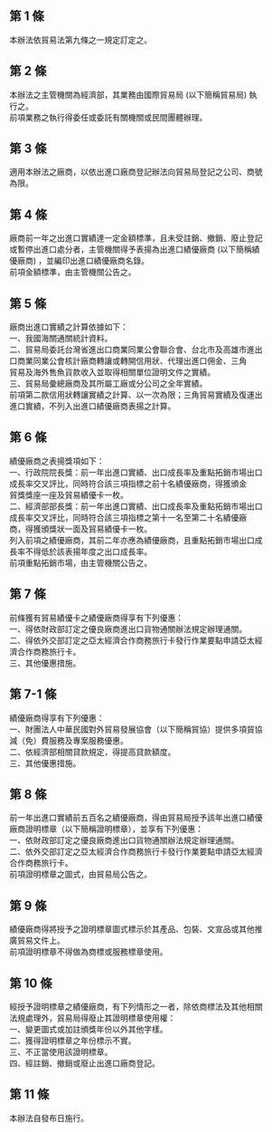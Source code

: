 第 1 條
-------
本辦法依貿易法第九條之一規定訂定之。

第 2 條
-------
本辦法之主管機關為經濟部，其業務由國際貿易局 (以下簡稱貿易局) 執  
行之。  
前項業務之執行得委任或委託有關機關或民間團體辦理。

第 3 條
-------
適用本辦法之廠商，以依出進口廠商登記辦法向貿易局登記之公司、商號  
為限。

第 4 條
-------
廠商前一年之出進口實績達一定金額標準，且未受註銷、撤銷、廢止登記  
或暫停出進口處分者，主管機關得予表揚為出進口績優廠商 (以下簡稱績  
優廠商) ，並編印出進口績優廠商名錄。  
前項金額標準，由主管機關公告之。

第 5 條
-------
廠商出進口實績之計算依據如下：  
一、我國海關通關統計資料。  
二、貿易局委託台灣省進出口商業同業公會聯合會、台北市及高雄市進出  
    口商業同業公會核計廠商轉讓或轉開信用狀、代理出進口佣金、三角  
    貿易及海外售魚貨款收入並取得相關單位證明文件之實績。  
三、貿易局彙總廠商及其所屬工廠或分公司之全年實績。  
前項第二款信用狀轉讓實績之計算、以一次為限；三角貿易實績及復運出  
進口實績，不列入出進口績優廠商表揚之計算。

第 6 條
-------
績優廠商之表揚獎項如下：  
一、行政院院長獎：前一年出進口實績、出口成長率及重點拓銷市場出口  
    成長率交叉評比，同時符合該三項指標之前十名績優廠商，得獲頒金  
    貿獎獎座一座及貿易績優卡一枚。  
二、經濟部部長獎：前一年出進口實績、出口成長率及重點拓銷市場出口  
    成長率交叉評比，同時符合該三項指標之第十一名至第二十名績優廠  
    商，得獲頒獎狀一面及貿易績優卡一枚。  
列入前項之績優廠商，其前二年亦應為績優廠商，且重點拓銷市場出口成  
長率不得低於該表揚年度之出口成長率。  
前項重點拓銷市場，由主管機關公告之。

第 7 條
-------
前條獲有貿易績優卡之績優廠商得享有下列優惠：  
一、得依財政部訂定之優良廠商進出口貨物通關辦法規定辦理通關。  
二、得依外交部訂定之亞太經濟合作商務旅行卡發行作業要點申請亞太經  
    濟合作商務旅行卡。  
三、其他優惠措施。

第 7-1 條
---------
績優廠商得享有下列優惠：  
一、財團法人中華民國對外貿易發展協會（以下簡稱貿協）提供多項貿協  
    減（免）費服務及專案服務優惠。  
二、依經濟部相關貸款規定，得提高貸款額度。  
三、其他優惠措施。

第 8 條
-------
前一年出進口實績前五百名之績優廠商，得由貿易局授予該年出進口績優  
廠商證明標章（以下簡稱證明標章），並享有下列優惠：  
一、依財政部訂定之優良廠商進出口貨物通關辦法規定辦理通關。  
二、依外交部訂定之亞太經濟合作商務旅行卡發行作業要點申請亞太經濟  
    合作商務旅行卡。  
前項證明標章之圖式，由貿易局公告之。

第 9 條
-------
績優廠商得將授予之證明標章圖式標示於其產品、包裝、文宣品或其他推  
廣貿易文件上。  
前項證明標章不得做為商標或服務標章使用。

第 10 條
--------
經授予證明標章之績優廠商，有下列情形之一者，除依商標法及其他相關  
法規處理外，貿易局得廢止其證明標章使用權：  
一、變更圖式或加註頒獎年份以外其他字樣。  
二、獲得證明標章之年份標示不實。  
三、不正當使用該證明標章。  
四、經註銷、撤銷或廢止出進口廠商登記。

第 11 條
--------
本辦法自發布日施行。

